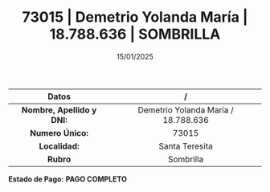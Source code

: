 ﻿---
title: 73015 | Demetrio Yolanda María | 18.788.636 | SOMBRILLA
date: 15/01/2025
draft: false
tags: ['santa-teresita', 'titular', 'sombrilla']
---

|          **Datos**          |  /  |
|:---------------------------:|:---:|
| **Nombre, Apellido y DNI:** | Demetrio Yolanda María / 18.788.636 |
|      **Numero Único:**      | 73015 |
|        **Localidad:**       | Santa Teresita |
|          **Rubro**          | Sombrilla |

**Estado de Pago:** **PAGO COMPLETO**
